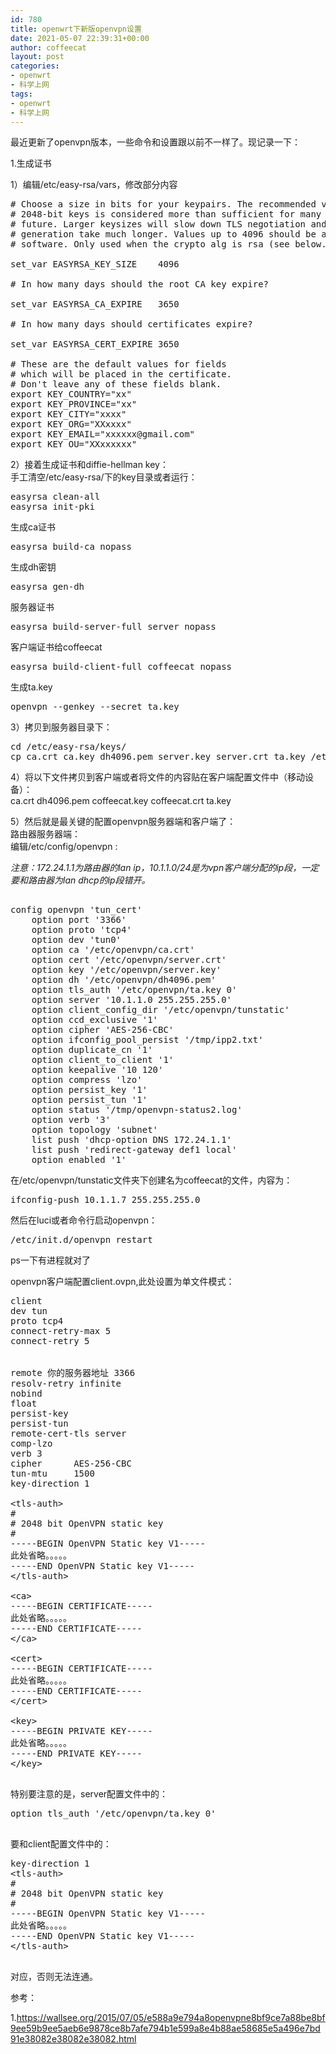 ```yaml
---
id: 780
title: openwrt下新版openvpn设置
date: 2021-05-07 22:39:31+00:00
author: coffeecat
layout: post
categories:
- openwrt
- 科学上网
tags:
- openwrt
- 科学上网
---
```

最近更新了openvpn版本，一些命令和设置跟以前不一样了。现记录一下：

1.生成证书

1）编辑/etc/easy-rsa/vars，修改部分内容

<pre class="lang:vim decode:true " ># Choose a size in bits for your keypairs. The recommended value is 2048.  Using
# 2048-bit keys is considered more than sufficient for many years into the
# future. Larger keysizes will slow down TLS negotiation and make key/DH param
# generation take much longer. Values up to 4096 should be accepted by most
# software. Only used when the crypto alg is rsa (see below.)

set_var EASYRSA_KEY_SIZE	4096

# In how many days should the root CA key expire?

set_var EASYRSA_CA_EXPIRE	3650

# In how many days should certificates expire?

set_var EASYRSA_CERT_EXPIRE	3650

# These are the default values for fields
# which will be placed in the certificate.
# Don't leave any of these fields blank.
export KEY_COUNTRY="xx"
export KEY_PROVINCE="xx"
export KEY_CITY="xxxx"
export KEY_ORG="XXxxxx"
export KEY_EMAIL="xxxxxx@gmail.com"
export KEY_OU="XXxxxxxx"
</pre>

2）接着生成证书和diffie-hellman key：  
手工清空/etc/easy-rsa/下的key目录或者运行：
<pre class="lang:vim decode:true " >
easyrsa clean-all  
easyrsa init-pki
</pre>
生成ca证书
<pre class="lang:vim decode:true " >
easyrsa build-ca nopass 
</pre>
生成dh密钥 
<pre class="lang:vim decode:true " >
easyrsa gen-dh  
</pre>
服务器证书
<pre class="lang:vim decode:true " >
easyrsa build-server-full server nopass
</pre>
客户端证书给coffeecat
<pre class="lang:vim decode:true " >
easyrsa build-client-full coffeecat nopass
</pre>
生成ta.key
<pre class="lang:vim decode:true " >
openvpn --genkey --secret ta.key
</pre>

3）拷贝到服务器目录下：

<pre class="lang:sh decode:true " >cd /etc/easy-rsa/keys/
cp ca.crt ca.key dh4096.pem server.key server.crt ta.key /etc/openvpn/</pre>

4）将以下文件拷贝到客户端或者将文件的内容贴在客户端配置文件中（移动设备）：  
ca.crt dh4096.pem coffeecat.key coffeecat.crt ta.key

5）然后就是最关键的配置openvpn服务器端和客户端了：  
路由器服务器端：  
编辑/etc/config/openvpn :

_注意：172.24.1.1为路由器的lan ip，10.1.1.0/24是为vpn客户端分配的ip段，一定要和路由器为lan dhcp的ip段错开。_

<pre class="lang:vim decode:true " >

config openvpn 'tun_cert'
	option port '3366'
	option proto 'tcp4'
	option dev 'tun0'
	option ca '/etc/openvpn/ca.crt'
	option cert '/etc/openvpn/server.crt'
	option key '/etc/openvpn/server.key'
	option dh '/etc/openvpn/dh4096.pem'
  	option tls_auth '/etc/openvpn/ta.key 0'
	option server '10.1.1.0 255.255.255.0'
	option client_config_dir '/etc/openvpn/tunstatic'
	option ccd_exclusive '1'
	option cipher 'AES-256-CBC'
	option ifconfig_pool_persist '/tmp/ipp2.txt'
	option duplicate_cn '1'
	option client_to_client '1'
	option keepalive '10 120'
	option compress 'lzo'
	option persist_key '1'
	option persist_tun '1'
	option status '/tmp/openvpn-status2.log'
	option verb '3'
	option topology 'subnet'
	list push 'dhcp-option DNS 172.24.1.1'
	list push 'redirect-gateway def1 local'
	option enabled '1'
</pre>

在/etc/openvpn/tunstatic文件夹下创建名为coffeecat的文件，内容为：

<pre class="lang:vim decode:true " >
ifconfig-push 10.1.1.7 255.255.255.0
</pre>

然后在luci或者命令行启动openvpn：

<pre class="lang:sh decode:true " >/etc/init.d/openvpn restart</pre>

ps一下有进程就对了

openvpn客户端配置client.ovpn,此处设置为单文件模式：
<pre class="lang:vim decode:true " >
client
dev tun
proto tcp4
connect-retry-max 5
connect-retry 5


remote 你的服务器地址 3366
resolv-retry infinite
nobind
float
persist-key
persist-tun
remote-cert-tls server
comp-lzo
verb 3
cipher		AES-256-CBC
tun-mtu		1500
key-direction 1

&lt;tls-auth>
#
# 2048 bit OpenVPN static key
#
-----BEGIN OpenVPN Static key V1-----
此处省略。。。。。
-----END OpenVPN Static key V1-----
&lt;/tls-auth>

&lt;ca>
-----BEGIN CERTIFICATE-----
此处省略。。。。。
-----END CERTIFICATE-----
&lt;/ca>

&lt;cert>
-----BEGIN CERTIFICATE-----
此处省略。。。。。
-----END CERTIFICATE-----
&lt;/cert>

&lt;key>
-----BEGIN PRIVATE KEY-----
此处省略。。。。。
-----END PRIVATE KEY-----
&lt;/key>

</pre>
特别要注意的是，server配置文件中的：
<pre class="lang:vim decode:true " >
option tls_auth '/etc/openvpn/ta.key 0'

</pre>
要和client配置文件中的：
<pre class="lang:vim decode:true " >
key-direction 1
&lt;tls-auth>
#
# 2048 bit OpenVPN static key
#
-----BEGIN OpenVPN Static key V1-----
此处省略。。。。。
-----END OpenVPN Static key V1-----
&lt;/tls-auth>

</pre>
对应，否则无法连通。


参考：

1.https://wallsee.org/2015/07/05/e588a9e794a8openvpne8bf9ce7a88be8bf9ee59b9ee5aeb6e9878ce8b7afe794b1e599a8e4b88ae58685e5a496e7bd91e38082e38082e38082.html